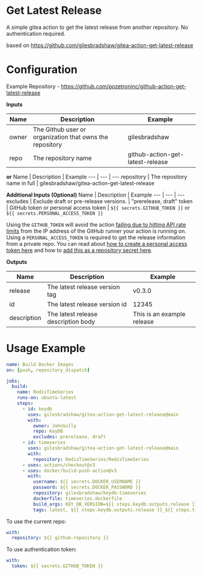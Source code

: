 Get Latest Release
==================

A simple gitea action to get the latest release from another repository. No authentication required.

based on https://github.com/gilesbradshaw/gitea-action-get-latest-release

Configuration
=============

Example Repository - https://github.com/pozetroninc/github-action-get-latest-release

**Inputs**

Name | Description | Example
--- | --- | ---
owner | The Github user or organization that owns the repository |  gilesbradshaw
repo | The repository name | github-action-get-latest-release

**or**
Name | Description | Example
--- | --- | ---
repository | The repository name in full | gilesbradshaw/gitea-action-get-latest-release

**Additional Inputs (Optional)**
Name | Description | Example
--- | --- | ---
excludes | Exclude draft or pre-release versions. | "prerelease, draft"
token | GitHub token or personal access token | `${{ secrets.GITHUB_TOKEN }}` or `${{ secrets.PERSONAL_ACCESS_TOKEN }}`

Using the `GITHUB_TOKEN` will avoid the action [failing due to hitting API rate limits](https://github.com/gilesbradshaw/gitea-action-get-latest-release/issues/24) from the IP address of the GitHub runner your action is running on. Using a `PERSONAL_ACCESS_TOKEN` is required to get the release information from a private repo. You can read about [how to create a personal access token here](https://docs.github.com/en/github/authenticating-to-github/creating-a-personal-access-token) and how to [add this as a repository secret here](https://docs.github.com/en/github/automating-your-workflow-with-github-actions/creating-and-using-encrypted-secrets).

**Outputs**

Name | Description | Example
--- | --- | ---
release | The latest release version tag | v0.3.0
id | The latest release version id | 12345
description | The latest release description body | This is an example release

Usage Example
=============
``` yaml
name: Build Docker Images
on: [push, repository_dispatch]

jobs:
  build:
    name: RedisTimeSeries
    runs-on: ubuntu-latest
    steps:
      - id: keydb
        uses: gilesbradshaw/gitea-action-get-latest-release@main
        with:
          owner: JohnSully
          repo: KeyDB
          excludes: prerelease, draft
      - id: timeseries
        uses: gilesbradshaw/gitea-action-get-latest-release@main
        with:
          repository: RedisTimeSeries/RedisTimeSeries
      - uses: actions/checkout@v3
      - uses: docker/build-push-action@v3
        with:
          username: ${{ secrets.DOCKER_USERNAME }}
          password: ${{ secrets.DOCKER_PASSWORD }}
          repository: gilesbradshaw/keydb-timeseries
          dockerfile: timeseries.dockerfile
          build_args: KEY_DB_VERSION=${{ steps.keydb.outputs.release }}, REDIS_TIME_SERIES_VERSION=${{ steps.timeseries.outputs.release }}
          tags: latest, ${{ steps.keydb.outputs.release }}_${{ steps.timeseries.outputs.release }}

```

To use the current repo:
``` yaml
with:
  repository: ${{ github.repository }}
```

To use authentication token:
``` yaml
with:
  token: ${{ secrets.GITHUB_TOKEN }}
```
